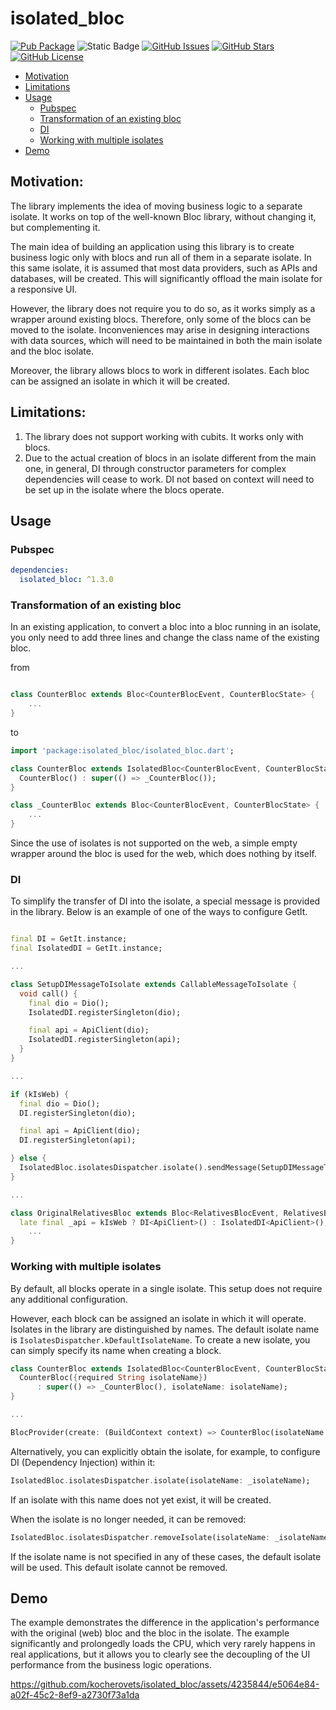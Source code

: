 # isolated_bloc

[![Pub Package](https://img.shields.io/pub/v/isolated_bloc.svg?style=for-the-badge&logo=Dart)](https://pub.dev/packages/isolated_bloc)
![Static Badge](https://img.shields.io/badge/dart-blue?style=for-the-badge&logo=dart&link=https%3A%2F%2Fdart.dev%2F)
[![GitHub Issues](https://img.shields.io/github/issues/kocherovets/isolated_bloc.svg?style=for-the-badge&logo=GitHub)](https://github.com/kocherovets/isolated_bloc/issues)
[![GitHub Stars](https://img.shields.io/github/stars/kocherovets/isolated_bloc.svg?style=for-the-badge&logo=GitHub)](https://github.com/kocherovets/isolated_bloc/stargazers)
[![GitHub License](https://img.shields.io/badge/license-MIT-blue.svg?style=for-the-badge&logo=GitHub)](https://raw.githubusercontent.com/kocherovets/isolated_bloc/main/LICENSE)

- [Motivation](#Motivation)
- [Limitations](#Limitations)
- [Usage](#Usage)
  * [Pubspec](#Pubspec)
  * [Transformation of an existing bloc](#Transformation-of-an-existing-bloc)
  * [DI](#DI)
  * [Working with multiple isolates](#Working-with-multiple-isolates)
- [Demo](#Demo)

## Motivation:

The library implements the idea of moving business logic to a separate isolate. It works on top of the well-known Bloc library, without changing it, but complementing it.

The main idea of building an application using this library is to create business logic only with blocs and run all of them in a separate isolate. In this same isolate, it is assumed that most data providers, such as APIs and databases, will be created. This will significantly offload the main isolate for a responsive UI.

However, the library does not require you to do so, as it works simply as a wrapper around existing blocs. Therefore, only some of the blocs can be moved to the isolate. Inconveniences may arise in designing interactions with data sources, which will need to be maintained in both the main isolate and the bloc isolate.

Moreover, the library allows blocs to work in different isolates. Each bloc can be assigned an isolate in which it will be created.

## Limitations:

1. The library does not support working with cubits. It works only with blocs.
2. Due to the actual creation of blocs in an isolate different from the main one, in general, DI through constructor parameters for complex dependencies will cease to work. DI not based on context will need to be set up in the isolate where the blocs operate.

## Usage

### Pubspec

```yaml
dependencies:
  isolated_bloc: ^1.3.0
```

### Transformation of an existing bloc

In an existing application, to convert a bloc into a bloc running in an isolate, you only need to add three lines and change the class name of the existing bloc.

from

```dart

class CounterBloc extends Bloc<CounterBlocEvent, CounterBlocState> {
    ...
}
```

to

```dart
import 'package:isolated_bloc/isolated_bloc.dart';

class CounterBloc extends IsolatedBloc<CounterBlocEvent, CounterBlocState> {
  CounterBloc() : super(() => _CounterBloc());
}

class _CounterBloc extends Bloc<CounterBlocEvent, CounterBlocState> {
    ...
}
```

Since the use of isolates is not supported on the web, a simple empty wrapper around the bloc is used for the web, which does nothing by itself.

### DI

To simplify the transfer of DI into the isolate, a special message is provided in the library. Below is an example of one of the ways to configure GetIt.

```dart

final DI = GetIt.instance;
final IsolatedDI = GetIt.instance;

...

class SetupDIMessageToIsolate extends CallableMessageToIsolate {
  void call() {
    final dio = Dio();
    IsolatedDI.registerSingleton(dio);

    final api = ApiClient(dio);
    IsolatedDI.registerSingleton(api);
  }
}

...

if (kIsWeb) {
  final dio = Dio();
  DI.registerSingleton(dio);

  final api = ApiClient(dio);
  DI.registerSingleton(api);

} else {
  IsolatedBloc.isolatesDispatcher.isolate().sendMessage(SetupDIMessageToIsolate());
}

...

class OriginalRelativesBloc extends Bloc<RelativesBlocEvent, RelativesBlocState> {
  late final _api = kIsWeb ? DI<ApiClient>() : IsolatedDI<ApiClient>();
    ...
}
```

### Working with multiple isolates

By default, all blocks operate in a single isolate. This setup does not require any additional configuration.

However, each block can be assigned an isolate in which it will operate. Isolates in the library are distinguished by names. The default isolate name is `IsolatesDispatcher.kDefaultIsolateName`. To create a new isolate, you can simply specify its name when creating a block.

```dart
class CounterBloc extends IsolatedBloc<CounterBlocEvent, CounterBlocState> {
  CounterBloc({required String isolateName})
      : super(() => _CounterBloc(), isolateName: isolateName);
}

...

BlocProvider(create: (BuildContext context) => CounterBloc(isolateName: _isolateName)),
```

Alternatively, you can explicitly obtain the isolate, for example, to configure DI (Dependency Injection) within it:

```dart
IsolatedBloc.isolatesDispatcher.isolate(isolateName: _isolateName);
```

If an isolate with this name does not yet exist, it will be created. 

When the isolate is no longer needed, it can be removed:

```dart
IsolatedBloc.isolatesDispatcher.removeIsolate(isolateName: _isolateName);
```
If the isolate name is not specified in any of these cases, the default isolate will be used. This default isolate cannot be removed.

## Demo

The example demonstrates the difference in the application's performance with the original (web) bloc and the bloc in the isolate. The example significantly and prolongedly loads the CPU, which very rarely happens in real applications, but it allows you to clearly see the decoupling of the UI performance from the business logic operations.

https://github.com/kocherovets/isolated_bloc/assets/4235844/e5064e84-a02f-45c2-8ef9-a2730f73a1da

